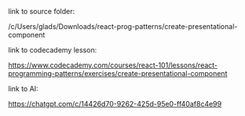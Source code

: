 link to source folder:

/c/Users/glads/Downloads/react-prog-patterns/create-presentational-component

link to codecademy lesson:

https://www.codecademy.com/courses/react-101/lessons/react-programming-patterns/exercises/create-presentational-component

link to AI:

https://chatgpt.com/c/14426d70-9262-425d-95e0-ff40af8c4e99


